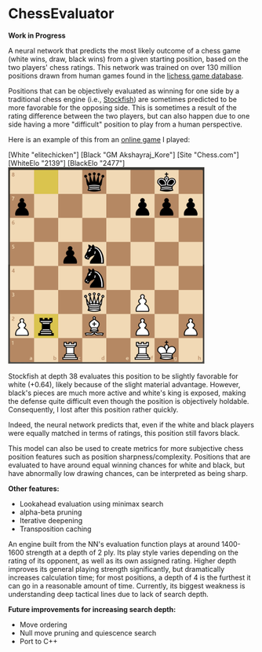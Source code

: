 # ChessEvaluator
**Work in Progress**

A neural network that predicts the most likely outcome of a chess game (white wins, draw, black wins) from a given starting position, based on the two players' chess ratings. This network was trained on over 130 million positions drawn from human games found in the [lichess game database](https://database.lichess.org/). 

Positions that can be objectively evaluated as winning for one side by a traditional chess engine (i.e., [Stockfish](https://en.wikipedia.org/wiki/Stockfish_(chess))) are sometimes predicted to be more favorable for the opposing side. This is sometimes a result of the rating difference between the two players, but can also happen due to one side having a more "difficult" position to play from a human perspective. 

Here is an example of this from an [online game](https://www.chess.com/live/game/5316572870) I played:

[White "elitechicken"]
[Black "GM Akshayraj_Kore"]
[Site "Chess.com"]
[WhiteElo "2139"]
[BlackElo "2477"]
<img src="https://github.com/wqian0/ChessEvaluator/blob/master/chesspos_1.png" width="400" height="400"/>

Stockfish at depth 38 evaluates this position to be slightly favorable for white (+0.64), likely because of the slight material advantage. However, black's pieces are much more active and white's king is exposed, making the defense quite difficult even though the position is objectively holdable. Consequently, I lost after this position rather quickly. 

Indeed, the neural network predicts that, even if the white and black players were equally matched in terms of ratings, this position still favors black. 

This model can also be used to create metrics for more subjective chess position features such as position sharpness/complexity. Positions that are evaluated to have around equal winning chances for white and black, but have abnormally low drawing chances, can be interpreted as being sharp. 

**Other features:**
* Lookahead evaluation using minimax search
* alpha-beta pruning
* Iterative deepening
* Transposition caching

An engine built from the NN's evaluation function plays at around 1400-1600 strength at a depth of 2 ply. Its play style varies depending on the rating of its opponent, as well as its own assigned rating. Higher depth improves its general playing strength significantly, but dramatically increases calculation time; for most positions, a depth of 4 is the furthest it can go in a reasonable amount of time. Currently, its biggest weakness is understanding deep tactical lines due to lack of search depth. 

**Future improvements for increasing search depth:**
* Move ordering 
* Null move pruning and quiescence search
* Port to C++ 
